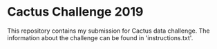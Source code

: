 # Cactus Challenge 2019
This repository contains my submission for Cactus data challenge. The information about the challenge can be found in 'instructions.txt'.